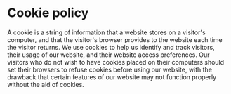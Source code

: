 # Cookie policy

A cookie is a string of information that a website stores on a visitor's
computer, and that the visitor's browser provides to the website each
time the visitor returns. We use cookies to help us identify and track
visitors, their usage of our website, and their website access
preferences. Our visitors who do not wish to have cookies placed on
their computers should set their browsers to refuse cookies before using
our website, with the drawback that certain features of our website may
not function properly without the aid of cookies.
